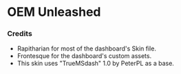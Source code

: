 # OEM Unleashed


### Credits
- Rapitharian for most of the dashboard's Skin file.
- Frontesque for the dashboard's custom assets.
- This skin uses "TrueMSdash" 1.0 by PeterPL as a base.
